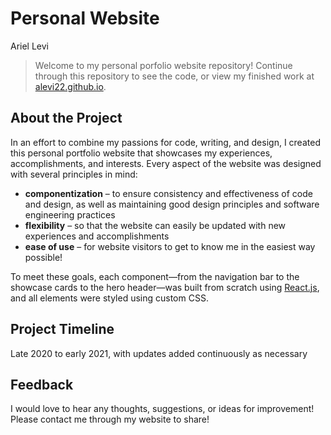 # Personal Website
Ariel Levi

> Welcome to my personal porfolio website repository! Continue through this repository to see the code, or view my finished work at [alevi22.github.io](https://alevi22.github.io).

## About the Project
In an effort to combine my passions for code, writing, and design, I created this personal portfolio website that showcases my experiences, accomplishments, and interests. Every aspect of the website was designed with several principles in mind:

* **componentization** – to ensure consistency and effectiveness of code and design, as well as maintaining good design principles and software engineering practices
* **flexibility** – so that the website can easily be updated with new experiences and accomplishments
* **ease of use** – for website visitors to get to know me in the easiest way possible!

To meet these goals, each component—from the navigation bar to the showcase cards to the hero header—was built from scratch using [React.js](https://reactjs.org/), and all elements were styled using custom CSS.

## Project Timeline
Late 2020 to early 2021, with updates added continuously as necessary

## Feedback
I would love to hear any thoughts, suggestions, or ideas for improvement! Please contact me through my website to share!